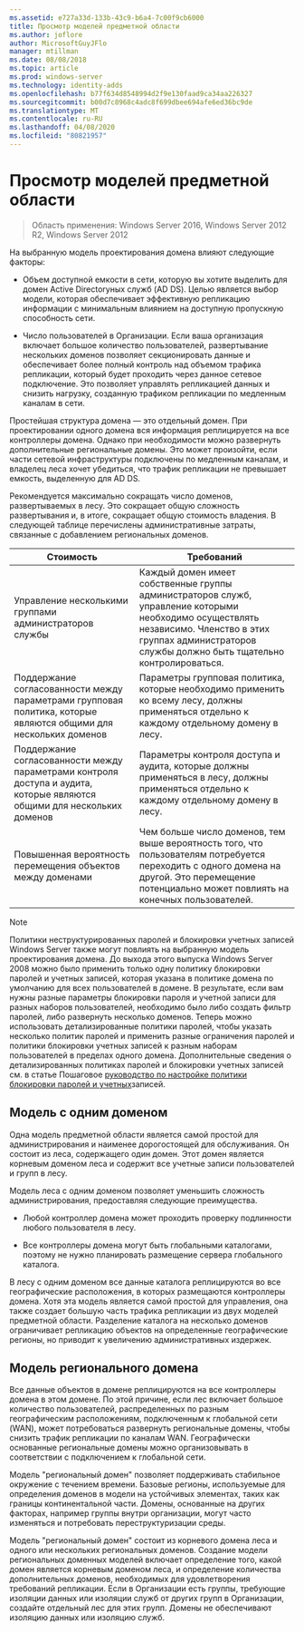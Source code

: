 ```yaml
---
ms.assetid: e727a33d-133b-43c9-b6a4-7c00f9cb6000
title: Просмотр моделей предметной области
ms.author: joflore
author: MicrosoftGuyJFlo
manager: mtillman
ms.date: 08/08/2018
ms.topic: article
ms.prod: windows-server
ms.technology: identity-adds
ms.openlocfilehash: b77f634d8548994d2f9e130faad9ca34aa226327
ms.sourcegitcommit: b00d7c8968c4adc8f699dbee694afe6ed36bc9de
ms.translationtype: MT
ms.contentlocale: ru-RU
ms.lasthandoff: 04/08/2020
ms.locfileid: "80821957"
---
```

# <a name="reviewing-the-domain-models"></a>Просмотр моделей предметной области

>Область применения: Windows Server 2016, Windows Server 2012 R2, Windows Server 2012

На выбранную модель проектирования домена влияют следующие факторы:  
  
- Объем доступной емкости в сети, которую вы хотите выделить для домен Active Directoryных служб (AD DS). Целью является выбор модели, которая обеспечивает эффективную репликацию информации с минимальным влиянием на доступную пропускную способность сети.  

- Число пользователей в Организации. Если ваша организация включает большое количество пользователей, развертывание нескольких доменов позволяет секционировать данные и обеспечивает более полный контроль над объемом трафика репликации, который будет проходить через данное сетевое подключение. Это позволяет управлять репликацией данных и снизить нагрузку, созданную трафиком репликации по медленным каналам в сети.  

Простейшая структура домена — это отдельный домен. При проектировании одного домена вся информация реплицируется на все контроллеры домена. Однако при необходимости можно развернуть дополнительные региональные домены. Это может произойти, если части сетевой инфраструктуры подключены по медленным каналам, и владелец леса хочет убедиться, что трафик репликации не превышает емкость, выделенную для AD DS.  

Рекомендуется максимально сокращать число доменов, развертываемых в лесу. Это сокращает общую сложность развертывания и, в итоге, сокращает общую стоимость владения. В следующей таблице перечислены административные затраты, связанные с добавлением региональных доменов.  

|Стоимость|Требований|  
|--------|----------------|  
|Управление несколькими группами администраторов службы|Каждый домен имеет собственные группы администраторов служб, управление которыми необходимо осуществлять независимо. Членство в этих группах администраторов службы должно быть тщательно контролироваться.|  
|Поддержание согласованности между параметрами групповая политика, которые являются общими для нескольких доменов|Параметры групповая политика, которые необходимо применить ко всему лесу, должны применяться отдельно к каждому отдельному домену в лесу.|  
|Поддержание согласованности между параметрами контроля доступа и аудита, которые являются общими для нескольких доменов|Параметры контроля доступа и аудита, которые должны применяться в лесу, должны применяться отдельно к каждому отдельному домену в лесу.|  
|Повышенная вероятность перемещения объектов между доменами|Чем больше число доменов, тем выше вероятность того, что пользователям потребуется переходить с одного домена на другой. Это перемещение потенциально может повлиять на конечных пользователей.|  

> [!NOTE]  
> Политики неструктурированных паролей и блокировки учетных записей Windows Server также могут повлиять на выбранную модель проектирования домена. До выхода этого выпуска Windows Server 2008 можно было применить только одну политику блокировки паролей и учетных записей, которая указана в политике домена по умолчанию для всех пользователей в домене. В результате, если вам нужны разные параметры блокировки пароля и учетной записи для разных наборов пользователей, необходимо было либо создать фильтр паролей, либо развернуть несколько доменов. Теперь можно использовать детализированные политики паролей, чтобы указать несколько политик паролей и применить разные ограничения паролей и политики блокировки учетных записей к разным наборам пользователей в пределах одного домена. Дополнительные сведения о детализированных политиках паролей и блокировки учетных записей см. в статье Пошаговое [руководство по настройке политики блокировки паролей и учетных](https://go.microsoft.com/fwlink/?LinkID=91477)записей.  

## <a name="single-domain-model"></a>Модель с одним доменом

Одна модель предметной области является самой простой для администрирования и наименее дорогостоящей для обслуживания. Он состоит из леса, содержащего один домен. Этот домен является корневым доменом леса и содержит все учетные записи пользователей и групп в лесу.  

Модель леса с одним доменом позволяет уменьшить сложность администрирования, предоставляя следующие преимущества.  

- Любой контроллер домена может проходить проверку подлинности любого пользователя в лесу.  

- Все контроллеры домена могут быть глобальными каталогами, поэтому не нужно планировать размещение сервера глобального каталога.  
  
В лесу с одним доменом все данные каталога реплицируются во все географические расположения, в которых размещаются контроллеры домена. Хотя эта модель является самой простой для управления, она также создает большую часть трафика репликации из двух моделей предметной области. Разделение каталога на несколько доменов ограничивает репликацию объектов на определенные географические регионы, но приводит к увеличению административных издержек.  
  
## <a name="regional-domain-model"></a>Модель регионального домена

Все данные объектов в домене реплицируются на все контроллеры домена в этом домене. По этой причине, если лес включает большое количество пользователей, распределенных по разным географическим расположениям, подключенным к глобальной сети (WAN), может потребоваться развернуть региональные домены, чтобы снизить трафик репликации по каналам WAN. Географически основанные региональные домены можно организовывать в соответствии с подключением к глобальной сети.  
  
Модель "региональный домен" позволяет поддерживать стабильное окружение с течением времени. Базовые регионы, используемые для определения доменов в модели на устойчивых элементах, таких как границы континентальной части. Домены, основанные на других факторах, например группы внутри организации, могут часто изменяться и потребовать переструктуризации среды.  
  
Модель "региональный домен" состоит из корневого домена леса и одного или нескольких региональных доменов. Создание модели региональных доменных моделей включает определение того, какой домен является корневым доменом леса, и определение количества дополнительных доменов, необходимых для удовлетворения требований репликации. Если в Организации есть группы, требующие изоляции данных или изоляции служб от других групп в Организации, создайте отдельный лес для этих групп. Домены не обеспечивают изоляцию данных или изоляцию служб.  
